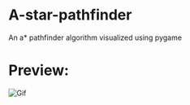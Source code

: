 # A-star-pathfinder
An a* pathfinder algorithm visualized using pygame

# Preview:

![Gif](https://cdn.discordapp.com/attachments/919497044110999606/1118875267570602054/Animation_astar.gif)
